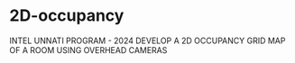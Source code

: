 # 2D-occupancy
INTEL UNNATI PROGRAM - 2024
DEVELOP A 2D OCCUPANCY GRID MAP OF A ROOM USING OVERHEAD CAMERAS
